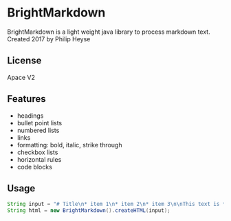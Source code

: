 # BrightMarkdown
BrightMarkdown is a light weight java library to process markdown text.
Created 2017 by Philip Heyse

## License
Apace V2

## Features
 - headings
 - bullet point lists
 - numbered lists
 - links
 - formatting: bold, italic, strike through
 - checkbox lists
 - horizontal rules
 - code blocks
 
## Usage
```java
String input = "# Title\n* item 1\n* item 2\n* item 3\n\nThis text is **bold**.";
String html = new BrightMarkdown().createHTML(input);
```

